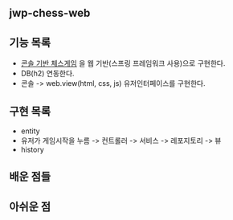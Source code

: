 ## jwp-chess-web

## 기능 목록
- [콘솔 기반 체스게임](https://github.com/robolovo/jwp-chess-console) 을 웹 기반(스프링 프레임워크 사용)으로 구현한다. 
- DB(h2) 연동한다.
- 콘솔 -> web.view(html, css, js) 유저인터페이스를 구현한다.

## 구현 목록
- entity
- 유저가 게임시작을 누름 -> 컨트롤러 -> 서비스 -> 레포지토리 -> 뷰
- history
  
## 배운 점들


## 아쉬운 점
